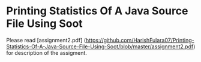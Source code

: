 # Printing Statistics Of A Java Source File Using Soot

Please read [assignment2.pdf] (https://github.com/HarishFulara07/Printing-Statistics-Of-A-Java-Source-File-Using-Soot/blob/master/assignment2.pdf) for description of the assigment.
